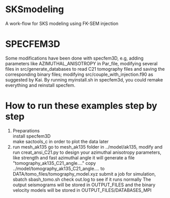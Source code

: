 # SKSmodeling
A work-flow for SKS modeling using FK-SEM injection

# SPECFEM3D
Some modifications have been done with specfem3D, e.g, adding parameters like AZIMUTHAL_ANISOTROPY in Par_file, modifying several files in src/generate_databases to read C21 tomography files and saving the corresponding binary files; modifying src/couple_with_injection.f90 as suggested by Kai.
By running myinstall.sh in specfem3d, you could remake everything and reinstall specfem.

# How to run these examples step by step
1. Preparations \
   install specfem3D \
   make sactools_c in order to plot the data later
1. run mesh_ak135
   go to mesh_ak135 folder
   in ../model/ak135, modify and run creat_ansi_C21.py to design your azimuthal anisotropy parameters, like strength and fast azimuthal angle
   it will generate a file "tomography_ak135_C21_angle...."
   copy ../model/tomography_ak135_C21_angle.... to DATA/tomo_files/tomography_model.xyz
   submit a job for simulation, sbatch sbash_tomo.sh
   check out.log to see if it runs normally
   The output seismograms will be stored in OUTPUT_FILES and the binary velocity models will be stored in OUTPUT_FILES/DATABASES_MPI

